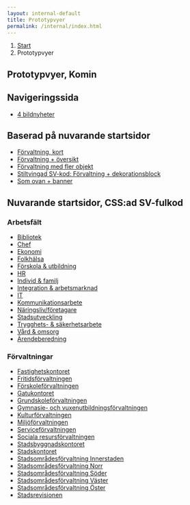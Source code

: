 ```yaml
---
layout: internal-default
title: Prototypvyer
permalink: /internal/index.html
---
```


<nav class="breadcrumbs">
  <ol>
    <li><a href="{{ site.baseurl }}/">Start</a></li>
    <li>Prototypvyer</li>
  </ol>
</nav>

<section class="body-copy toc">
  <h1>Prototypvyer, Komin</h1>
  <h2>Navigeringssida</h2>
  <nav>
    <ul>
      <li><a href="{{ site.baseurl }}/internal/nav-page-working-field-7/">4 bildnyheter</a></li>
    </ul>
  </nav>

  <h2>Baserad på nuvarande startsidor</h2>
  <nav>
    <ul>
      <li><a href="{{ site.baseurl }}/internal/departments/clean/">Förvaltning, kort</a></li>
      <li><a href="{{ site.baseurl }}/internal/departments/clean-overview/">Förvaltning + översikt</a></li>
      <li><a href="{{ site.baseurl }}/internal/departments/clean-banner/">Förvaltning med fler objekt</a></li>
      <li><a href="{{ site.baseurl }}/internal/departments/sv-coded/">Stiltvingad SV-kod: Förvaltning + dekorationsblock</a></li>
      <li><a href="{{ site.baseurl }}/internal/departments/sv-coded-banner/">Som ovan + banner</a></li>
    </ul>
  </nav>


  <h2>Nuvarande startsidor, CSS:ad SV-fulkod</h2>
  <h3>Arbetsfält</h3>
  <nav>
    <ul>
      <li><a href="{{ site.baseurl }}/internal/working-fields/bibliotek/">Bibliotek</a></li>
      <li><a href="{{ site.baseurl }}/internal/working-fields/chef/">Chef</a></li>
      <li><a href="{{ site.baseurl }}/internal/working-fields/ekonomi/">Ekonomi</a></li>
      <li><a href="{{ site.baseurl }}/internal/working-fields/folkhalsa/">Folkhälsa</a></li>
      <li><a href="{{ site.baseurl }}/internal/working-fields/forskola_utbildning/">Förskola &amp; utbildning</a></li>
      <li><a href="{{ site.baseurl }}/internal/working-fields/hr/">HR</a></li>
      <li><a href="{{ site.baseurl }}/internal/working-fields/individ_familj/">Individ &amp; familj</a></li>
      <li><a href="{{ site.baseurl }}/internal/working-fields/integration_arbetsmarknad/">Integration &amp; arbetsmarknad</a></li>
      <li><a href="{{ site.baseurl }}/internal/working-fields/it/">IT</a></li>
      <li><a href="{{ site.baseurl }}/internal/working-fields/kommunikationsarbete/">Kommunikationsarbete</a></li>
      <li><a href="{{ site.baseurl }}/internal/working-fields/naringsliv_foretagare/">Näringsliv/företagare</a></li>
      <li><a href="{{ site.baseurl }}/internal/working-fields/stadsutveckling/">Stadsutveckling</a></li>
      <li><a href="{{ site.baseurl }}/internal/working-fields/trygghets_sakerhetsarbete/">Trygghets- &amp; säkerhetsarbete</a></li>
      <li><a href="{{ site.baseurl }}/internal/working-fields/vard_omsorg/">Vård &amp; omsorg</a></li>
      <li><a href="{{ site.baseurl }}/internal/working-fields/arendeberedning/">Ärendeberedning</a></li>
    </ul>
  </nav>

  <h3>Förvaltningar</h3>
  <nav>
    <ul>
      <li><a href="{{ site.baseurl }}/internal/departments/fastighetskontoret">Fastighetskontoret</a></li>
      <li><a href="{{ site.baseurl }}/internal/departments/fritidsforvaltningen">Fritidsförvaltningen</a></li>
      <li><a href="{{ site.baseurl }}/internal/departments/forskoleforvaltningen">Förskoleförvaltningen</a></li>
      <li><a href="{{ site.baseurl }}/internal/departments/gatukontoret">Gatukontoret</a></li>
      <li><a href="{{ site.baseurl }}/internal/departments/grundskoleforvaltningen">Grundskoleförvaltningen</a></li>
      <li><a href="{{ site.baseurl }}/internal/departments/gymnasie_vuxenutbildningsforvaltningen">Gymnasie- och vuxenutbildningsförvaltningen</a></li>
      <li><a href="{{ site.baseurl }}/internal/departments/kulturforvaltningen">Kulturförvaltningen</a></li>
      <li><a href="{{ site.baseurl }}/internal/departments/miljoforvaltningen">Miljöförvaltningen</a></li>
      <li><a href="{{ site.baseurl }}/internal/departments/serviceforvaltningen">Serviceförvaltningen</a></li>
      <li><a href="{{ site.baseurl }}/internal/departments/sociala_resursforvaltningen">Sociala resursförvaltningen</a></li>
      <li><a href="{{ site.baseurl }}/internal/departments/stadsbyggnadskontoret">Stadsbyggnadskontoret</a></li>
      <li><a href="{{ site.baseurl }}/internal/departments/stadskontoret">Stadskontoret</a></li>
      <li><a href="{{ site.baseurl }}/internal/departments/stadsomradesforvaltning_innerstaden">Stadsområdesförvaltning Innerstaden</a></li>
      <li><a href="{{ site.baseurl }}/internal/departments/stadsomradesforvaltning_norr">Stadsområdesförvaltning Norr</a></li>
      <li><a href="{{ site.baseurl }}/internal/departments/stadsomradesforvaltning_soder">Stadsområdesförvaltning Söder</a></li>
      <li><a href="{{ site.baseurl }}/internal/departments/stadsomradesforvaltning_vaster">Stadsområdesförvaltning Väster</a></li>
      <li><a href="{{ site.baseurl }}/internal/departments/stadsomradesforvaltning_oster">Stadsområdesförvaltning Öster</a></li>
      <li><a href="{{ site.baseurl }}/internal/departments/stadsrevisionen">Stadsrevisionen</a></li>
    </ul>
  </nav>
</section>
